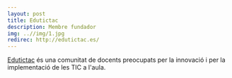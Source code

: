 ```yaml
---
layout: post
title: Edutictac
description: Membre fundador
img: ..//img/1.jpg
redirec: http://edutictac.es/
---
```


[Edutictac](http://edutictac.es/) és una comunitat de docents preocupats per la innovació i per la implementació de les TIC a l'aula.

<div class="img_row">
	<img class="col three" src="{{ site.baseurl }}http://edutictac.es/assets/images/edutictac.es_700_300_2_.png" alt="" title="example image"/>
</div>
<div class="col three caption">
</div>
